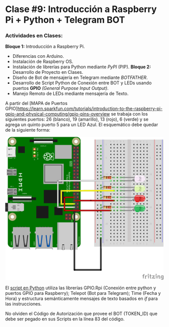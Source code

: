 # Clase #9: Introducción a Raspberry Pi + Python + Telegram BOT

### Actividades en Clases:
**Bloque 1:** Introducción a Raspberry Pi.
- Diferencias con Arduino.
- Instalación de Raspberry OS.
- Instalación de librerías para Python mediante *PyPI* (PIP).
**Bloque 2:** Desarrollo de Proyecto en Clases.
- Diseño de Bot de mensajería en Telegram mediante *BOTFATHER*.
- Desarrollo de Script Python de Conexión entre BOT y LEDs usando puertos **GPIO** *(General Purpose Input Output)*.
- Manejo Remoto de LEDs mediante mensajería de Texto.

A partir del [MAPA de Puertos GPIO]https://learn.sparkfun.com/tutorials/introduction-to-the-raspberry-pi-gpio-and-physical-computing/gpio-pins-overview se trabaja
con los siguientes puertos: 26 (blanco), 19 (amarillo), 13 (rojo), 6 (verde) y se agrega un quinto puerto 5 para un LED Azul. El esquemático debe quedar de la siguiente forma:

![Esquemático inicial visto en clases](telegram_leds.png)

El [script en Python](leds.py) utiliza las librerías GPIO.Rpi (Conexión entre python y puertos GPIO para Raspberry); Telepot (Bot para Telegram); Time (Fecha y Hora) y estructura semánticamente
mensajes de texto basados en *if* para las instrucciones.

No olviden el Código de Autorización que provee el BOT (TOKEN_ID) que debe ser pegado en sus Scripts en la línea 83 del código.
